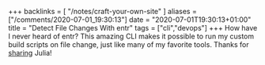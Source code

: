 +++
backlinks = [
  "/notes/craft-your-own-site"
]
aliases = ["/comments/2020-07-01_19:30:13"]
date = "2020-07-01T19:30:13+01:00"
title = "Detect File Changes With entr"
tags = ["cli","devops"]
+++
 How have I never heard of entr? This amazing CLI makes it possible to run my custom build scripts on file change, just like many of my favorite tools. Thanks for [sharing](https://jvns.ca/blog/2020/06/28/entr/) Julia!
